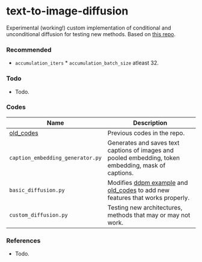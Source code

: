 # text-to-image-diffusion
Experimental (working!) custom implementation of conditional and unconditional diffusion for testing new methods. Based on [this repo](https://github.com/quickgrid/pytorch-diffusion). 

### Recommended 
- `accumulation_iters` * `accumulation_batch_size` atleast 32.

### Todo
- Todo.

### Codes
| Name | Description |
| --- | --- |
| [old_codes](https://github.com/quickgrid/text-to-image-diffusion/tree/main/old_codes) | Previous codes in the repo. |
| `caption_embedding_generator.py` | Generates and saves text captions of images and pooled embedding, token embedding, mask of captions. |
| `basic_diffusion.py` | Modifies [ddpm example](https://github.com/quickgrid/pytorch-diffusion) and [old_codes](https://github.com/quickgrid/text-to-image-diffusion/tree/main/old_codes) to add new features that works properly. |
| `custom_diffusion.py` | Testing new architectures, methods that may or may not work. |

### References

- Todo.
